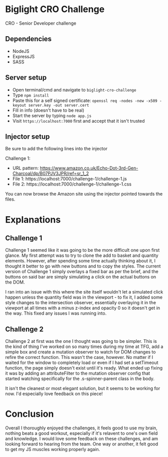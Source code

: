 # Biglight CRO Challenge

CRO - Senior Developer challenge

## Dependencies

- NodeJS
- ExpressJS
- SASS

## Server setup

- Open terminal/cmd and navigate to `biglight-cro-challenge`
- Type `npm install`
- Paste this for a self signed certificate: `openssl req -nodes -new -x509 -keyout server.key -out server.cert`
- Fill in info (doesn't have to be real)
- Start the server by typing `node app.js`
- Visit `https://localhost:7000` first and accept that it isn't trusted

## Injector setup

Be sure to add the following lines into the injector

Challenge 1:

- URL pattern: https://www.amazon.co.uk/Echo-Dot-3rd-Gen-Charcoal/dp/B07PJV3JPR/ref=sr_1_2
- File 1: https://localhost:7000/challenge-1/challenge-1.js
- File 2: https://localhost:7000/challenge-1/challenge-1.css

You can now browse the Amazon site using the injector pointed towards the files.

# Explanations
## Challenge 1
Challenge 1 seemed like it was going to be the more difficult one upon first glance. My first attempt was to try to clone the add to basket and quantity elements. However, after spending some time actually thinking about it, I thought it better to go with new buttons and to copy the styles. The current version of Challenge 1 simply overlays a fixed bar as per the brief, and the buttons on said bar are simply simulating a click on the actual buttons on the DOM.

I ran into an issue with this where the site itself wouldn't let a simulated click happen unless the quantity field was in the viewport - to fix it, I added some style changes to the intersection observer, essentially overlaying it in the viewport at all times with a minus z-index and opacity 0 so it doesn't get in the way. This fixed any issues I was running into.

## Challenge 2
Challenge 2 at first was the one I thought was going to be simpler. This is the kind of thing I've worked on so many times during my time at TFG, add a simple box and create a mutation observer to watch for DOM changes to refire the correct function. This wasn't the case, however. No matter if I waited for the window to completely load or even if I had set a setTimeout function, the page simply doesn't exist until it's ready. What ended up fixing it was by adding an attributeFilter to the mutation observer config that started watching specifically for the .s-spinner-parent class in the body.

It isn't the cleanest or most elegant solution, but it seems to be working for now. I'd especially love feedback on this piece!

# Conclusion
Overall I thoroughly enjoyed the challenges, it feels good to use my brain, nothing beats a good workout, especially if it's relavent to one's own field and knowledge. I would love some feedback on these challenges, and am looking forward to hearing from the team. One way or another, it felt good to get my JS muscles working properly again.
